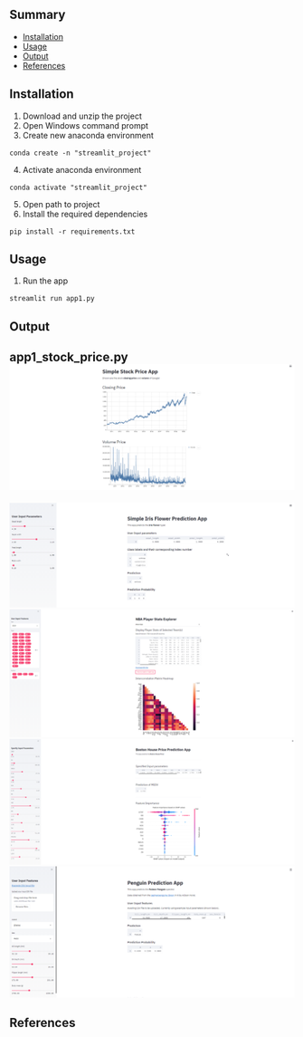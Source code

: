 ## Summary
  - [Installation](#installation)
  - [Usage](#usage)
  - [Output](#output)
  - [References](#references)
  
## Installation
1. Download and unzip the project
2. Open Windows command prompt
3. Create new anaconda environment
```
conda create -n "streamlit_project"
```
4. Activate anaconda environment
```
conda activate "streamlit_project"
```
5. Open path to project
6. Install the required dependencies
```
pip install -r requirements.txt
```
## Usage
1. Run the app
```
streamlit run app1.py
```

## Output
app1_stock_price.py
![](https://github.com/AparGarg99/Tutorials/blob/master/streamlit_frontend_tutorial/images/app1.PNG)
---
![](https://github.com/AparGarg99/Tutorials/blob/master/streamlit_frontend_tutorial/images/app2.PNG)
![](https://github.com/AparGarg99/Tutorials/blob/master/streamlit_frontend_tutorial/images/app3.PNG)
![](https://github.com/AparGarg99/Tutorials/blob/master/streamlit_frontend_tutorial/images/app4.PNG)
![](https://github.com/AparGarg99/Tutorials/blob/master/streamlit_frontend_tutorial/images/app5.PNG)

## References

